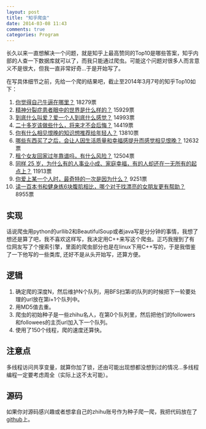 ```yaml
---
layout: post
title: "知乎爬虫"
date: 2014-03-08 11:43
comments: true
categories: Program 
---
```


长久以来一直想解决一个问题，就是知乎上最高赞同的Top10是哪些答案，知乎内部的人查一下数据库就可以了，而我只能通过爬虫。可能这个问题对很多人而言意义不是很大，但我一直非常好奇...于是开始写了。

在写具体细节之前，先给一个爬的结果吧，截止至2014年3月7号的知乎Top10如下：
<!-- more -->
1. [你觉得自己牛逼在哪里？](http://www.zhihu.com/question/19568396/answer/16245159) 18279票
2. [精神分裂症患者眼中的世界是什么样的？](http://www.zhihu.com/question/20043810) 15929票
3. [到底什么叫爱？爱一个人到底什么感觉？](http://www.zhihu.com/question/20875474/answer/16603385) 14993票
4. [二十多岁该做些什么，将来才不会后悔？](http://www.zhihu.com/question/20151457/answer/14141658) 14419票
5. [你有什么相见恨晚的知识想推荐给年轻人？](http://www.zhihu.com/question/22238159/answer/20750109) 13810票
6. [哪些东西买了之后，会让人因生活质量和幸福感提升而感觉相见恨晚？](http://www.zhihu.com/question/20840874/answer/16365195) 12632票
7. [租个女友回家过年靠谱吗，有什么风险？](http://www.zhihu.com/question/22464261/answer/21881110) 12504票
8. [同样 25 岁，为什么有的人事业小成、家庭幸福，有的人却还在一无所有的起点上？](http://www.zhihu.com/question/21726594/answer/20479947) 11913票
9. [你爱上某一个人时，最奇特的一次是因为什么？](http://www.zhihu.com/question/19895789/answer/15512856) 9251票
10. [读一百本书和健身练6块腹肌相比，哪个对于找漂亮的女朋友更有帮助？](http://www.zhihu.com/question/21901162/answer/19711951) 8955票

## 实现

话说爬虫用python的urllib2和BeautifulSoup或者java写是分分钟的事情，我想了想还是算了吧，我不喜欢这样写，我决定用C++来写这个爬虫。正巧我搜到了有位网友写了个搜索引擎，里面的爬虫部分也是在linux下用C++写的，于是我借鉴了一下他写的一些类库, 还好不是从头开始写，还算方便。

## 逻辑

1. 确定爬的深度N，然后维护N个队列，用BFS扫第i的队列的时候把下一轮要处理的url放在第i+1个队列中。
2. 用MD5值去重。
3. 爬虫的初始种子是一些zhihu名人，在第0个队列里，然后把他们的followers和followees的主页url加入下一个队列。
4. 使用了150个线程，爬的速度还算快。

## 注意点

多线程访问共享变量，就算你加了锁，还由可能出现想都没想到过的情况...多线程编程一定要考虑周全（实际上这不太可能）。

## 源码

如果你对源码感兴趣或者想拿自己的zhihu账号作为种子爬一爬，我把代码放在了[github](https://github.com/zyearn/zhihuCrawler)上。
